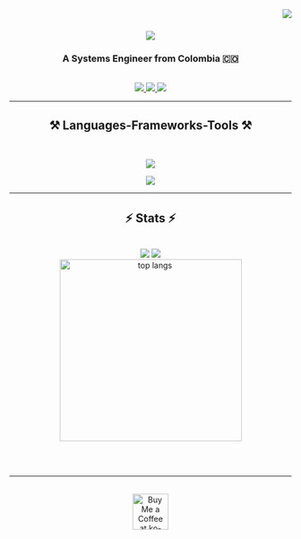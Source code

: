 
<img align="right" src="https://visitor-badge.laobi.icu/badge?page_id=xArkqngel" />

<h1 align="center">
    <img src="https://readme-typing-svg.herokuapp.com/?font=FiraCode&size=35&color=CC07F7&center=true&vCenter=true&width=500&height=70&duration=4000&lines=Hi+There!+👋;+I'm+Miguel+Rubiano!;" />
</h1>

<h3 align="center">A Systems Engineer from Colombia 🇨🇴</h3>

<br/>
 
<div align="center"> 
  <a href="mailto:arkqngel343@gmail.com">
    <img src="https://img.shields.io/badge/Gmail-333333?style=for-the-badge&logo=gmail&logoColor=red" />
  </a>
  <a href="https://linkedin.com/in/miguelrubiano343" target="_blank">
    <img src="https://img.shields.io/badge/LinkedIn-0077B5?style=for-the-badge&logo=linkedin&logoColor=white" target="_blank" />
  </a>
  <a href="https://xark-portfolio.netlify.app/" target="_blank">
     <img src="https://img.shields.io/badge/Portfolio-FF5722?style=for-the-badge&logo=todoist&logoColor=white" target="_blank" /> <!-- sqlite, safari, google-chrome are other good icon options -->
  </a>
</div>

 <hr/>
 
<h2 align="center">⚒️ Languages-Frameworks-Tools ⚒️</h2>
<br/>
<div align="center">
    <p align="center">
  <a href="https://skillicons.dev">
    <img src="https://skillicons.dev/icons?i=js,ts,react,nextjs,astro,html,css,tailwind,bootstrap,materialui,sass,vite,vitest,apollo&perline=7" />
  </a>
</p>
<p align="center">
  <a href="https://skillicons.dev">
    <img src="https://skillicons.dev/icons?i=java,nodejs,express,nestjs,jest,cypress,graphql,mongodb,postgres,mysql,aws,supabase,docker,idea&perline=7" />
  </a>
</p>
</div>

<hr/>

<h2 align="center">⚡ Stats ⚡</h2>
<br>
<div align=center>
  <img src="https://github-readme-stats.vercel.app/api?username=xArkqngel&show_icons=true&theme=synthwave"/>
  <img src="https://streak-stats.demolab.com?user=xArkqngel&theme=synthwave&exclude_days=Sun%2CSat"/>
  <br/>
  <img width=325 align="center" src="https://github-readme-stats.vercel.app/api/top-langs/?username=xArkqngel&hide=HTML&langs_count=8&layout=compact&theme=synthwave&border_radius=10&size_weight=0.5&count_weight=0.5&exclude_repo=github-readme-stats" alt="top langs" />
</div>

<br/><br/>

<hr/>

<br/>

<div align="center">
<a href='https://ko-fi.com/V7V4RAK9C' target='_blank'><img height='64' style='border:0px;height:64px;' src='https://storage.ko-fi.com/cdn/kofi1.png?v=3' border='0' alt='Buy Me a Coffee at ko-fi.com' /></a>
</div>

<br/>


